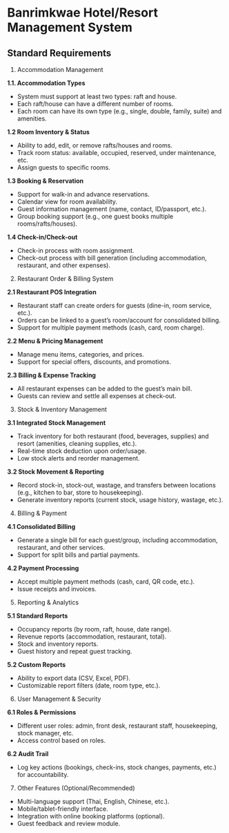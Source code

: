 # Banrimkwae Hotel/Resort Management System
## Standard Requirements 
1. Accommodation Management

**1.1. Accommodation Types**
- System must support at least two types: raft and house.
- Each raft/house can have a different number of rooms.
- Each room can have its own type (e.g., single, double, family, suite) and amenities.

**1.2 Room Inventory & Status**
- Ability to add, edit, or remove rafts/houses and rooms.
- Track room status: available, occupied, reserved, under maintenance, etc.
- Assign guests to specific rooms.

**1.3 Booking & Reservation**
- Support for walk-in and advance reservations.
- Calendar view for room availability.
- Guest information management (name, contact, ID/passport, etc.).
- Group booking support (e.g., one guest books multiple rooms/rafts/houses).

**1.4 Check-in/Check-out**
- Check-in process with room assignment.
- Check-out process with bill generation (including accommodation, restaurant, and other expenses).

2. Restaurant Order & Billing System

**2.1 Restaurant POS Integration**
- Restaurant staff can create orders for guests (dine-in, room service, etc.).
- Orders can be linked to a guest’s room/account for consolidated billing.
- Support for multiple payment methods (cash, card, room charge).

**2.2 Menu & Pricing Management**
- Manage menu items, categories, and prices.
- Support for special offers, discounts, and promotions.

**2.3 Billing & Expense Tracking**
- All restaurant expenses can be added to the guest’s main bill.
- Guests can review and settle all expenses at check-out.

3. Stock & Inventory Management

**3.1 Integrated Stock Management**
- Track inventory for both restaurant (food, beverages, supplies) and resort (amenities, cleaning supplies, etc.).
- Real-time stock deduction upon order/usage.
- Low stock alerts and reorder management.

**3.2 Stock Movement & Reporting**
- Record stock-in, stock-out, wastage, and transfers between locations (e.g., kitchen to bar, store to housekeeping).
- Generate inventory reports (current stock, usage history, wastage, etc.).

4. Billing & Payment

**4.1 Consolidated Billing**
- Generate a single bill for each guest/group, including accommodation, restaurant, and other services.
- Support for split bills and partial payments.

**4.2 Payment Processing**
- Accept multiple payment methods (cash, card, QR code, etc.).
- Issue receipts and invoices.

5. Reporting & Analytics

**5.1 Standard Reports**
- Occupancy reports (by room, raft, house, date range).
- Revenue reports (accommodation, restaurant, total).
- Stock and inventory reports.
- Guest history and repeat guest tracking.

**5.2 Custom Reports**
- Ability to export data (CSV, Excel, PDF).
- Customizable report filters (date, room type, etc.).

6. User Management & Security

**6.1 Roles & Permissions**
- Different user roles: admin, front desk, restaurant staff, housekeeping, stock manager, etc.
- Access control based on roles.

**6.2 Audit Trail**
- Log key actions (bookings, check-ins, stock changes, payments, etc.) for accountability.

7. Other Features (Optional/Recommended)
- Multi-language support (Thai, English, Chinese, etc.).
- Mobile/tablet-friendly interface.
- Integration with online booking platforms (optional).
- Guest feedback and review module.
